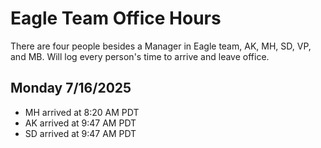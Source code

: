 # Eagle Team Office Hours

There are four people besides a Manager in Eagle team, AK, MH, SD, VP, and MB. Will log every person's time to arrive and leave office.

## Monday 7/16/2025 
* MH arrived at 8:20 AM PDT
* AK arrived at 9:47 AM PDT
* SD arrived at 9:47 AM PDT
